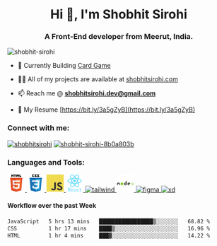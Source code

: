<h1 align="center">Hi 👋, I'm Shobhit Sirohi</h1>
<h3 align="center">A Front-End developer from Meerut, India.</h3>

<p align="left"> <img src="https://komarev.com/ghpvc/?username=shobhit-sirohi&label=Profile%20views&color=F44336&style=flat" alt="shobhit-sirohi" /> </p>

- 🔭 Currently Building [Card Game](https://github.com/shobhit-sirohi/card-game)

- 👨‍💻 All of my projects are available at [shobhitsirohi.com](shobhitsirohi.com)

- 📫 Reach me @ **shobhitsirohi.dev@gmail.com**

- 📄 My Resume [https://bit.ly/3a5gZyB](https://bit.ly/3a5gZyB)

<h3 align="left">Connect with me:</h3>
<p align="left">
<a href="https://twitter.com/shobhitsirohi" style="color: black" target="blank"><img align="center" src="https://raw.githubusercontent.com/rahuldkjain/github-profile-readme-generator/master/src/images/icons/Social/twitter.svg" alt="shobhitsirohi" height="30" width="40" /></a>
<a href="https://linkedin.com/in/shobhit-sirohi-8b0a803b" target="blank"><img align="center" src="https://raw.githubusercontent.com/rahuldkjain/github-profile-readme-generator/master/src/images/icons/Social/linked-in-alt.svg" alt="shobhit-sirohi-8b0a803b" height="30" width="40" /></a>
</p>

<h3 align="left">Languages and Tools:</h3>
<p align="left"> <a href="https://www.w3.org/html/" target="_blank" rel="noreferrer"> <img src="https://raw.githubusercontent.com/devicons/devicon/master/icons/html5/html5-original-wordmark.svg" alt="html5" width="40" height="40"/> </a> <a href="https://www.w3schools.com/css/" target="_blank" rel="noreferrer"> <img src="https://raw.githubusercontent.com/devicons/devicon/master/icons/css3/css3-original-wordmark.svg" alt="css3" width="40" height="40"/> </a> <a href="https://developer.mozilla.org/en-US/docs/Web/JavaScript" target="_blank" rel="noreferrer"> <img src="https://raw.githubusercontent.com/devicons/devicon/master/icons/javascript/javascript-original.svg" alt="javascript" width="40" height="40"/> </a> <a href="https://reactjs.org/" target="_blank" rel="noreferrer"> <img src="https://raw.githubusercontent.com/devicons/devicon/master/icons/react/react-original-wordmark.svg" alt="react" width="40" height="40"/> </a> <a href="https://tailwindcss.com/" target="_blank" rel="noreferrer"> <img src="https://www.vectorlogo.zone/logos/tailwindcss/tailwindcss-icon.svg" alt="tailwind" width="40" height="40"/> </a> <a href="https://nodejs.org" target="_blank" rel="noreferrer"> <img src="https://raw.githubusercontent.com/devicons/devicon/master/icons/nodejs/nodejs-original-wordmark.svg" alt="nodejs" width="40" height="40"/> </a> <a href="https://www.figma.com/" target="_blank" rel="noreferrer"> <img src="https://www.vectorlogo.zone/logos/figma/figma-icon.svg" alt="figma" width="40" height="40"/> </a> <a href="https://www.adobe.com/products/xd.html" target="_blank" rel="noreferrer"> <img src="https://cdn.worldvectorlogo.com/logos/adobe-xd.svg" alt="xd" width="40" height="40"/> </a> </p>

#### Workflow over the past Week

<!--START_SECTION:waka-->

```text
JavaScript   5 hrs 13 mins   █████████████████▒░░░░░░░   68.82 %
CSS          1 hr 17 mins    ████▒░░░░░░░░░░░░░░░░░░░░   16.96 %
HTML         1 hr 4 mins     ███▓░░░░░░░░░░░░░░░░░░░░░   14.22 %
```

<!--END_SECTION:waka-->

